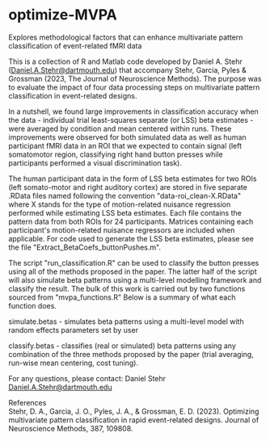 # optimize-MVPA
Explores methodological factors that can enhance multivariate pattern classification of event-related fMRI data

This is a collection of R and Matlab code developed by Daniel A. Stehr (Daniel.A.Stehr@dartmouth.edu) that accompany Stehr, Garcia, Pyles & Grossman (2023, The Journal of Neuroscience Methods). The purpose was to evaluate the impact of four data processing steps on multivariate pattern classification in event-related designs. 

In a nutshell, we found large improvements in classification accuracy when the data - individual trial least-squares separate (or LSS) beta estimates - were averaged by condition and mean centered within runs. These improvements were observed for both simulated data as well as human participant fMRI data in an ROI that we expected to contain signal (left somatomotor region, classifying right hand button presses while participants performed a visual discrimination task).

The human participant data in the form of LSS beta estimates for two ROIs (left somato-motor and right auditory cortex) are stored in five separate .RData files named following the convention "data-roi_clean-X.RData" where X stands for the type of motion-related nuisance regression performed while estimating LSS beta estimates. Each file contains the pattern data from both ROIs for 24 participants. Matrices containing each participant's motion-related nuisance regressors are included when applicable. For code used to generate the LSS beta estimates, please see the file "Extract_BetaCoefs_buttonPushes.m".

The script "run_classification.R" can be used to classify the button presses using all of the methods proposed in the paper. The latter half of the script will also simulate beta patterns using a multi-level modelling framework and classify the result. The bulk of this work is carried out by two functions sourced from "mvpa_functions.R" Below is a summary of what each function does.

simulate.betas - simulates beta patterns using a multi-level model with random effects parameters set by user

classify.betas - classifies (real or simulated) beta patterns using any combination of the three methods proposed by the paper (trial averaging, run-wise mean centering, cost tuning).

For any questions, please contact:
Daniel Stehr
Daniel.A.Stehr@dartmouth.edu

References  
Stehr, D. A., Garcia, J. O., Pyles, J. A., & Grossman, E. D. (2023). Optimizing multivariate pattern classification in rapid event-related designs. Journal of Neuroscience Methods, 387, 109808.

